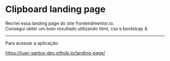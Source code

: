 
<h1>
Clipboard landing page
</h1>

<p>
Recriei essa landing page do site frontendmentor.io. <br>
Consegui obter um bom resultado utilizando html, css e bootstrap 4.
<hr>
Para acessar a aplicação:
</p>

https://luan-santos-dev.github.io/landing-page/
